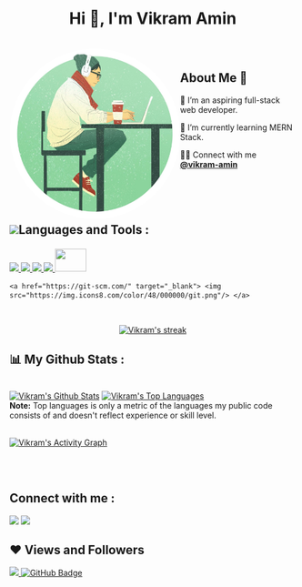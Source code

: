 <h1 align="center">Hi 👋, I'm Vikram Amin</h1>

<br />
<img src="code-guy 1.png" align="left" width="300" height="300" style="border-radius:50%" alt="vikram"/>

# <h2>About Me 👋 </h2>

🔭 I’m an aspiring full-stack web developer.

🌱 I’m currently learning MERN Stack.

👨‍💻 Connect with me **[@vikram-amin](https://www.linkedin.com/in/vikram-amin-52b55815a/)**

<br />
<br />

<!-- <img src="https://github.com/ful1e5/ful1e5/blob/main/assets/lines.svg" align="left" width="300" alt="ful1e5"/> -->
<!-- <img src="https://raw.githubusercontent.com/tonynguyenit18/tonynguyenit18/main/static/code-guy.jpeg" align="left" width="300" height="300" style="border-radius:50%" alt="vikram"/> -->
<!-- ## <p style="display : flex; align-items: center; justify-content: center;"> <img src="https://img.icons8.com/color/48/000000/user-male-circle--v2.png"/> About Me </p>
- 🔭 I’m an aspiring full-stack web developer.
- 🌱 I’m currently learning MERN Stack.
<!-- - 👯 I’m looking to collaborate on ... -->
<!-- - 🤔 I’m looking for help with ... -->
<!-- - 💬 Ask me about ... -->
<!-- - 📫 How to reach me: ...
- 😄 Pronouns: ...
- ⚡ Fun fact: ... -->
<br/>
<!-- <p align="left"><img  src="https://github-readme-stats.vercel.app/api/top-langs/?username=Vikram-amin&layout=compact&theme=radical" alt="Vikram-amin" /></p>
<p align="left"><img src="https://github-readme-stats.vercel.app/api?username=Vikram-amin&show_icons=true&theme=radical" alt="Vikram-amin" /></p> -->

## <p style="display:flex; align-items: center;"> <img src="https://img.icons8.com/color/48/000000/source-code.png"/> Languages and Tools :</p>

<p align="left"> 
<!--     <a href="https://reactjs.org/" target="_blank"> <img src="https://img.icons8.com/color/48/000000/react-native.png"/> </a> -->
    <a href="https://developer.mozilla.org/en-US/docs/Web/JavaScript" target="_blank"> <img src="https://img.icons8.com/color/48/000000/javascript.png"/> </a> 
    <a href="https://www.w3.org/html/" target="_blank"> <img src="https://img.icons8.com/color/48/000000/html-5.png"/> </a> 
    <a href="https://www.w3schools.com/css/" target="_blank"> <img src="https://img.icons8.com/color/48/000000/css3.png"/> </a> 
    <a href="https://reactjs.org/" target="_blank"> <img src="https://img.icons8.com/color/48/000000/react-native.png"/> </a>
    <a href="https://redux.js.org/" target="_blank"> <img width="55" height="40" src="https://upload.wikimedia.org/wikipedia/commons/4/49/Redux.png"/> </a>
    
   
<!--     <a style="padding-right:8px;" href="https://nodejs.org" target="_blank"> <img src="https://img.icons8.com/color/48/000000/nodejs.png"/> </a>  -->
<!--     <a href="https://www.mongodb.com/" target="_blank"> <img src="https://raw.githubusercontent.com/devicons/devicon/master/icons/mongodb/mongodb-original-wordmark.svg" alt="mongodb" width="48" height="48"/> </a> -->

<!--      <a href="https://expressjs.com" target="_blank"> <img src="https://sushanthps.vercel.app/express.webp" alt="express" width="45" height="45"/> </a> -->


    
<!--     <a style="padding-right:8px;" href="https://nodejs.org" target="_blank"> <img src="https://img.icons8.com/color/48/000000/nodejs.png"/> </a> 
    <a href="https://www.mongodb.com/" target="_blank"> <img src="https://raw.githubusercontent.com/devicons/devicon/master/icons/mongodb/mongodb-original-wordmark.svg" alt="mongodb" width="48" height="48"/> </a>  -->
    <a href="https://git-scm.com/" target="_blank"> <img src="https://img.icons8.com/color/48/000000/git.png"/> </a> 
<!--     <a href="https://expressjs.com" target="_blank"> <img src="https://raw.githubusercontent.com/devicons/devicon/master/icons/express/express-original-wordmark.svg" alt="express" width="40" height="40"/> </a> -->
</p>


<br/>

<p align="center">
    <a href="https://github-readme-streak-stats.herokuapp.com/?user=Vikram-amin">
        <img title="🔥 Get streak stats for your profile at git.io/streak-stats" alt="Vikram's streak" src="https://github-readme-streak-stats.herokuapp.com/?user=Vikram-amin&theme=black-ice&hide_border=true&stroke=0000&background=060A0CD0"/>
    </a>
</p>


## 📊 My Github Stats :

  <br/>
    <a href="https://github-readme-stats.vercel.app/api?username=Vikram-amin"><img alt="Vikram's Github Stats" src="https://github-readme-stats.vercel.app/api?username=Vikram-amin&show_icons=true&count_private=true&theme=react&hide_border=true&bg_color=0D1117" /></a>
  <a href="https://github-readme-stats.vercel.app/api/top-langs/?username=Vikram-amin"><img alt="Vikram's Top Languages" src="https://github-readme-stats.vercel.app/api/top-langs/?username=Vikram-amin&langs_count=8&count_private=true&layout=compact&theme=react&hide_border=true&bg_color=0D1117" /></a>
  <br/>
  <b>Note:</b> Top languages is only a metric of the languages my public code consists of and doesn't reflect experience or skill level.

<br/>
<br/>

<a href="https://activity-graph.herokuapp.com/graph?username=Vikram-amin"><img alt="Vikram's Activity Graph" src="https://activity-graph.herokuapp.com/graph?username=Vikram-amin&bg_color=0D1117&color=5BCDEC&line=5BCDEC&point=FFFFFF&hide_border=true" /></a>

<br/>
<br/>

## Connect with me :

<p align="left">

<a href = "https://twitter.com/@vikram56201675"><img src="https://img.icons8.com/fluent/48/000000/twitter.png"/></a>
<a href = "https://www.linkedin.com/in/vikram-amin-52b55815a/"><img src="https://img.icons8.com/fluent/48/000000/linkedin.png"/></a>
</p>

## ❤ Views and Followers
<a href="https://github.com/Meghna-DAS/github-profile-views-counter">
    <img src="https://komarev.com/ghpvc/?username=vikram-amin">
</a>
<a href="https://github.com/vikram-amin?tab=followers"><img src="https://img.shields.io/github/followers/vikram-amin?label=Followers&style=social" alt="GitHub Badge"></a>
